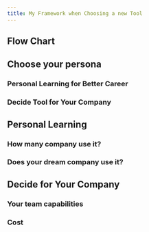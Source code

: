 ```yaml
---
title: My Framework when Choosing a new Tool
---
```


## Flow Chart

## Choose your persona
### Personal Learning for Better Career

### Decide Tool for Your Company

## Personal Learning

### How many company use it?

### Does your dream company use it?

## Decide for Your Company 

### Your team capabilities

### Cost